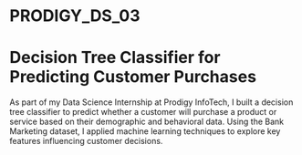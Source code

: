 # PRODIGY_DS_03
# Decision Tree Classifier for Predicting Customer Purchases

As part of my Data Science Internship at Prodigy InfoTech, I built a decision tree classifier to predict whether a customer will purchase a product or service based on their 
demographic and behavioral data. Using the Bank Marketing dataset, I applied machine learning techniques to explore key features influencing customer decisions.
